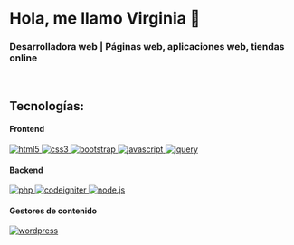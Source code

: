 <h1 align="left">󠁝󠁝Hola, me llamo Virginia 👋</h1>
<h3 align="left">Desarrolladora web | Páginas web, aplicaciones web, tiendas online</h3> <br>

<h2 align="left">Tecnologías:</h2> 

<p align="left"> <h4 align="left">Frontend</h4> <a href="" target="_blank" rel="noreferrer"><img src="https://img.shields.io/badge/HTML5-E34F26?style=for-the-badge&logo=html5&logoColor=white" alt="html5"/> </a> <a href="" target="_blank" rel="noreferrer"> <img src="https://img.shields.io/badge/CSS3-1572B6?style=for-the-badge&logo=css3&logoColor=white" alt="css3"/> </a> <a href="" target="_blank" rel="noreferrer"> <img src="https://img.shields.io/badge/Bootstrap-563D7C?style=for-the-badge&logo=bootstrap&logoColor=white" alt="bootstrap"/> </a> <a href="" target="_blank" rel="noreferrer"> <img src="https://img.shields.io/badge/JavaScript-323330?style=for-the-badge&logo=javascript&logoColor=F7DF1E" alt="javascript"/> </a> <a href="" target="_blank" rel="noreferrer"> <img src="https://img.shields.io/badge/jQuery-0769AD?style=for-the-badge&logo=jquery&logoColor=white" alt="jquery"/> </a> </p>

<p align="left"> <h4 align="left">Backend</h4><a href="" target="_blank" rel="noreferrer"> <img src="https://img.shields.io/badge/PHP-777BB4?style=for-the-badge&logo=php&logoColor=white" alt="php"/> </a> <a href="" target="_blank" rel="noreferrer"> <img src="https://img.shields.io/badge/CodeIgniter-E34F26?style=for-the-badge&logo=codeigniter&logoColor=white" alt="codeigniter"/> </a> <a href="" target="_blank" rel="noreferrer"> <img src="https://img.shields.io/badge/Node.js-43853D?style=for-the-badge&logo=node.js&logoColor=white" alt="node.js"/> </a> </p> 

<p align="left"> <h4 align="left">Gestores de contenido</h4> <a href="" target="_blank" rel="noreferrer"> <img src="https://img.shields.io/badge/Wordpress-21759B?style=for-the-badge&logo=wordpress&logoColor=white" alt="wordpress"/> </a> </p>
